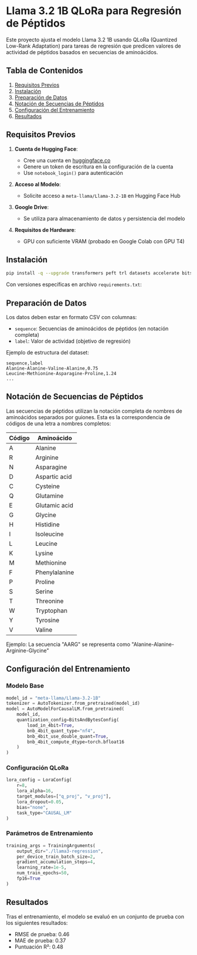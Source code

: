 # Llama 3.2 1B QLoRa para Regresión de Péptidos

Este proyecto ajusta el modelo Llama 3.2 1B usando QLoRa (Quantized Low-Rank Adaptation) para tareas de regresión que predicen valores de actividad de péptidos basados en secuencias de aminoácidos.

## Tabla de Contenidos

1. [Requisitos Previos](#requisitos-previos)
2. [Instalación](#instalación)
3. [Preparación de Datos](#preparación-de-datos)
4. [Notación de Secuencias de Péptidos](#notación-de-secuencias-de-péptidos)
5. [Configuración del Entrenamiento](#configuración-del-entrenamiento)
6. [Resultados](#resultados)

## Requisitos Previos

1. **Cuenta de Hugging Face**:

   - Cree una cuenta en [huggingface.co](https://huggingface.co)
   - Genere un token de escritura en la configuración de la cuenta
   - Use `notebook_login()` para autenticación

2. **Acceso al Modelo**:

   - Solicite acceso a `meta-llama/Llama-3.2-1B` en Hugging Face Hub

3. **Google Drive**:

   - Se utiliza para almacenamiento de datos y persistencia del modelo

4. **Requisitos de Hardware**:
   - GPU con suficiente VRAM (probado en Google Colab con GPU T4)

## Instalación

```bash
pip install -q --upgrade transformers peft trl datasets accelerate bitsandbytes scikit-learn pandas
```

Con versiones específicas en archivo `requirements.txt`:

## Preparación de Datos

Los datos deben estar en formato CSV con columnas:

- `sequence`: Secuencias de aminoácidos de péptidos (en notación completa)
- `label`: Valor de actividad (objetivo de regresión)

Ejemplo de estructura del dataset:

```csv
sequence,label
Alanine-Alanine-Valine-Alanine,0.75
Leucine-Methionine-Asparagine-Proline,1.24
...
```

## Notación de Secuencias de Péptidos

Las secuencias de péptidos utilizan la notación completa de nombres de aminoácidos separados por guiones. Esta es la correspondencia de códigos de una letra a nombres completos:

| Código | Aminoácido    |
| ------ | ------------- |
| A      | Alanine       |
| R      | Arginine      |
| N      | Asparagine    |
| D      | Aspartic acid |
| C      | Cysteine      |
| Q      | Glutamine     |
| E      | Glutamic acid |
| G      | Glycine       |
| H      | Histidine     |
| I      | Isoleucine    |
| L      | Leucine       |
| K      | Lysine        |
| M      | Methionine    |
| F      | Phenylalanine |
| P      | Proline       |
| S      | Serine        |
| T      | Threonine     |
| W      | Tryptophan    |
| Y      | Tyrosine      |
| V      | Valine        |

Ejemplo: La secuencia "AARG" se representa como "Alanine-Alanine-Arginine-Glycine"

## Configuración del Entrenamiento

### Modelo Base

```python
model_id = "meta-llama/Llama-3.2-1B"
tokenizer = AutoTokenizer.from_pretrained(model_id)
model = AutoModelForCausalLM.from_pretrained(
    model_id,
    quantization_config=BitsAndBytesConfig(
        load_in_4bit=True,
        bnb_4bit_quant_type="nf4",
        bnb_4bit_use_double_quant=True,
        bnb_4bit_compute_dtype=torch.bfloat16
    )
)
```

### Configuración QLoRa

```python
lora_config = LoraConfig(
    r=8,
    lora_alpha=16,
    target_modules=["q_proj", "v_proj"],
    lora_dropout=0.05,
    bias="none",
    task_type="CAUSAL_LM"
)
```

### Parámetros de Entrenamiento

```python
training_args = TrainingArguments(
    output_dir="./llama3-regression",
    per_device_train_batch_size=2,
    gradient_accumulation_steps=4,
    learning_rate=1e-5,
    num_train_epochs=50,
    fp16=True
)
```

## Resultados

Tras el entrenamiento, el modelo se evaluó en un conjunto de prueba con los siguientes resultados:

- RMSE de prueba: 0.46
- MAE de prueba: 0.37
- Puntuación R²: 0.48
